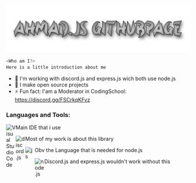 <a>
  <img align="center" src="banner.png" />
</a>

```js
<Who am I?>
Here is a little introduction about me
```
- 🌱 I'm working with discord.js and express.js wich both use node.js
- 💎 I make open source projects
- ⚡ Fun fact: I'am a Moderator in CodingSchool: https://discord.gg/FSCrkqKFvz

### Languages and Tools:

Main IDE that i use <img align="left" alt="Visual Studio Code" width="26px" src="https://i.imgur.com/LwSdAlE.png" />

Most of my work is about this library <img align="left" alt="discord.js" width="26px" src="https://i.imgur.com/SI1DZf3.png" />

Obv the Language that is needed for node.js <img align="left" alt="js" width="26px" src="https://i.imgur.com/3u1wzwE.png" />

Discord.js and express.js wouldn't work without this <img align="left" alt="node.js" width="26px" src="https://i.imgur.com/tYLFZBh.png" />



